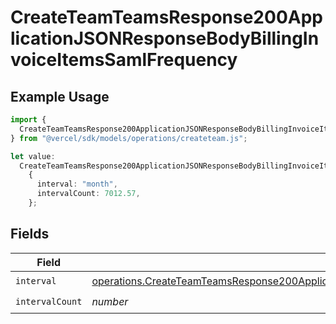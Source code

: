 # CreateTeamTeamsResponse200ApplicationJSONResponseBodyBillingInvoiceItemsSamlFrequency

## Example Usage

```typescript
import {
  CreateTeamTeamsResponse200ApplicationJSONResponseBodyBillingInvoiceItemsSamlFrequency,
} from "@vercel/sdk/models/operations/createteam.js";

let value:
  CreateTeamTeamsResponse200ApplicationJSONResponseBodyBillingInvoiceItemsSamlFrequency =
    {
      interval: "month",
      intervalCount: 7012.57,
    };
```

## Fields

| Field                                                                                                                                                                                                              | Type                                                                                                                                                                                                               | Required                                                                                                                                                                                                           | Description                                                                                                                                                                                                        |
| ------------------------------------------------------------------------------------------------------------------------------------------------------------------------------------------------------------------ | ------------------------------------------------------------------------------------------------------------------------------------------------------------------------------------------------------------------ | ------------------------------------------------------------------------------------------------------------------------------------------------------------------------------------------------------------------ | ------------------------------------------------------------------------------------------------------------------------------------------------------------------------------------------------------------------ |
| `interval`                                                                                                                                                                                                         | [operations.CreateTeamTeamsResponse200ApplicationJSONResponseBodyBillingInvoiceItemsSamlInterval](../../models/operations/createteamteamsresponse200applicationjsonresponsebodybillinginvoiceitemssamlinterval.md) | :heavy_check_mark:                                                                                                                                                                                                 | N/A                                                                                                                                                                                                                |
| `intervalCount`                                                                                                                                                                                                    | *number*                                                                                                                                                                                                           | :heavy_check_mark:                                                                                                                                                                                                 | N/A                                                                                                                                                                                                                |